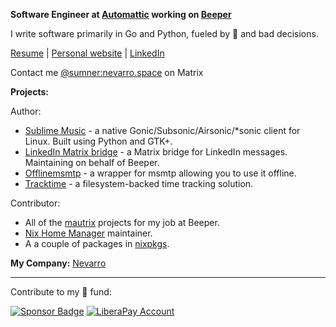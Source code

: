 **Software Engineer at [Automattic](https://automattic.com/) working on [Beeper](https://beeper.com)**

I write software primarily in Go and Python, fueled by 🍣 and bad decisions.

[Resume](https://sumnerevans.com/portfolio/resume.pdf) | [Personal website](https://sumnerevans.com?src=gh) | [LinkedIn](https://www.linkedin.com/in/sumnerevans)

Contact me [@sumner:nevarro.space](https://matrix.to/#/@sumner:nevarro.space) on Matrix

**Projects:**

Author:
* [Sublime Music](https://github.com/sublime-music/sublime-music) - a native Gonic/Subsonic/Airsonic/\*sonic client for Linux. Built using Python and GTK+.
* [LinkedIn Matrix bridge](https://github.com/beeper/linkedin) - a Matrix bridge for LinkedIn messages. Maintaining on behalf of Beeper.
* [Offlinemsmtp](https://github.com/sumnerevans/offlinemsmtp) - a wrapper for msmtp allowing you to use it offline.
* [Tracktime](https://github.com/sumnerevans/tracktime) - a filesystem-backed time tracking solution.

Contributor:
* All of the [mautrix](https://github.com/mautrix) projects for my job at Beeper.
* [Nix Home Manager](https://github.com/nix-community/home-manager) maintainer.
* A a couple of packages in [nixpkgs](https://github.com/NixOS/nixpkgs).

**My Company:** [Nevarro](https://nevarro.space)

---

Contribute to my 🍣 fund:

[![Sponsor Badge](https://img.shields.io/github/sponsors/sumnerevans?logo=github)](https://github.com/sponsors/sumnerevans)
[![LiberaPay Account](http://img.shields.io/liberapay/receives/sumner.svg?logo=liberapay)](https://liberapay.com/sumner/donate)
